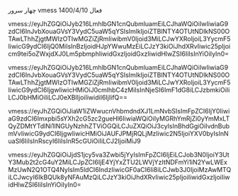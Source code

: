 چهار سرور vmess فعال 1400/4/10

vmess://eyJhZGQiOiJyb216LmhlbGN1cnQubmluamEiLCJhaWQiOiIwIiwiaG9zdCI6InJvbXouaGVsY3VydC5uaW5qYSIsImlkIjoiZTBlNTY4OTUtNDlkNS00OTAwLThhZjgtMWIzOTIwMGZiZjRmIiwibmV0Ijoid3MiLCJwYXRoIjoiL3YycmF5IiwicG9ydCI6IjQ0MiIsInBzIjoidHJpYWwuMzEiLCJzY3kiOiJhdXRvIiwic25pIjoicm9tei5oZWxjdXJ0Lm5pbmphIiwidGxzIjoidGxzIiwidHlwZSI6IiIsInYiOiIyIn0=

vmess://eyJhZGQiOiJyb216LmhlbGN1cnQubmluamEiLCJhaWQiOiIwIiwiaG9zdCI6InJvbXouaGVsY3VydC5uaW5qYSIsImlkIjoiZTBlNTY4OTUtNDlkNS00OTAwLThhZjgtMWIzOTIwMGZiZjRmIiwibmV0Ijoid3MiLCJwYXRoIjoiL3YycmF5IiwicG9ydCI6IjgwIiwicHMiOiJ0cmlhbC4zMiIsInNjeSI6ImF1dG8iLCJzbmkiOiIiLCJ0bHMiOiIiLCJ0eXBlIjoiIiwidiI6IjIifQ==

vmess://eyJhZGQiOiJiaW1iZWwucnVhbmdndXJ1LmNvbSIsImFpZCI6IjY0IiwiaG9zdCI6Imxpbi5sYXh2cG5zc2gueHl6IiwiaWQiOiIyMGRhYmRjZi0yYmMxLTQyZDMtYTdlNi1lNGUyNzhhZTViOGQiLCJuZXQiOiJ3cyIsInBhdGgiOiIvdnBubmVvIiwicG9ydCI6IjgwIiwicHMiOiJAUFJPMjRQLjMzIiwic2N5IjoiYXV0byIsInNuaSI6IiIsInRscyI6IiIsInR5cGUiOiIiLCJ2IjoiMiJ9

vmess://eyJhZGQiOiJjdS1jcy5va3Zwbi5jYyIsImFpZCI6IjEiLCJob3N0IjoiY3UtY3Mub2t2cG4uY2MiLCJpZCI6IjE4YjYxZTU2LWVjYzItNDFmYi1iN2YwLWExMzUwN2Q1OTQ4NyIsIm5ldCI6IndzIiwicGF0aCI6Ii8iLCJwb3J0IjoiMzAwMTQiLCJwcyI6IkBQUk8yNFAuMzQiLCJzY3kiOiJhdXRvIiwic25pIjoiIiwidGxzIjoiIiwidHlwZSI6IiIsInYiOiIyIn0=
